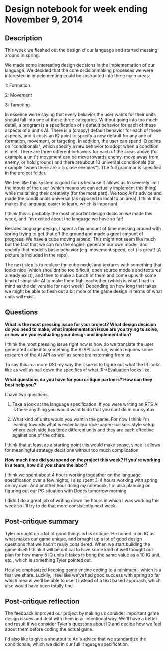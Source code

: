 # Design notebook for week ending November 9, 2014

## Description

This week we fleshed out the design of our language and started messing around
in spring. 

We made some interesting design decisions in the implementation of our language.
We decided that the core decisionmaking processes we were interested in impelementing
could be abstracted into three main areas:

  1: Formation
  
  2: Movement
  
  3: Targeting

In essence we're saying that every behavior the user wants for their units should
fall into one of these three categories. Without going into too much detail, 
a program is a specification of a default behavior for each of these aspects of a unit's
AI. There is a (crappy) default behavior for each of these aspects, and it costs
an IQ point to specify a new default for any one of formation, movement, or targeting.
In addition, the user can spend IQ points on "conditionals", which specify a new
behavior to adopt when a condition is met. There are three different behaviors
for each of the areas above (for example a unit's movement can be move towards enemy,
move away from enemy, or hold ground) and there are about 10 universal conditionals 
(for example "when there are > 5 close enemies"). The full grammar is specified in 
the project folder. 

We feel like this system is good for us because it allows us to severely limit the
inputs of the user (which means we can actually implement this thing) 
while maitaining their creativity (for the most part). We took Ari's advice and
made the conditionals universal (as opposed to local to an area). I think this 
makes the language easier to learn, which is important. 

I think this is probably the most important design decision we made this week, 
and I'm excited about the language we have so far!

Besides language design, I spent a fair amount of time messing around with spring
trying to get that off the ground and made a great amount of progress! We have a 
cube moving around! This might not seem like much but the fact that we can run 
the engine, generate our own model, and specify that model's basic behavior (e.g. 
movement speed, ect.) is great! (A picture is included in the repo).

The next step is to replace the cube model and textures with something that looks
nice (which shouldnt be too dificult, open source models and textures already exist),
and then to make a bunch of them and come up with some kind of simplistic AI to
make them fight eachother (which is what I had in mind as the deliverable for
next week). Depending on how long that takes we might be able to flesh
out a bit more of the game design in terms of what units will exist. 

## Questions

**What is the most pressing issue for your project? What design decision do
you need to make, what implementation issue are you trying to solve, or how
are you evaluating your design and implementation?**

I think the most pressing issue right now is how do we translate the user
generated code into something the AI API can run, which requires some research
of the AI API as well as some brainstorming from us. 

To say this in a more DSL-ey way the issue is to figure out what the IR looks
like as well as nail down the specifics of what IR->Evaluation looks like.

**What questions do you have for your critique partners? How can they best help
you?**

I have two questions. 

1. Take a look at the language specification. If you were writing an RTS AI is there
anything you would want to do that you cant do in our syntax.

2. What kind of units would you want in the game. For now I think I'm leaning towards
what is essentially a rock-paper-scissors style setup, where each side has three 
different units and they are each effective against one of the others. 

I think that at least as a starting point this would make sense, since it allows
for meaningful strategy decisions without too much complication.

**How much time did you spend on the project this week? If you're working in a
team, how did you share the labor?**

I think we spent about 4 hours working togeather on the language specification 
over a few nights, I also spent 3-4 hours working with spring on my own. And another
hour doing my notebook. I'm also planning on figuring out our PC situation with Dodds 
tomorrow morning. 

I didn't do a great job of writing down the hours in which I was working this week so
I'll try to do that more consistently next week. 

## Post-critique summary
Tyler brought up a lot of good things in his critique. He honed in on IQ as what makes our game unique, and brought up a lot of good design questions that we hadn't really considered. When we start building the game itself I think it will be critical to have some kind of well thought out plan for how many 5 IQ units it takes to bring the same value as a 10 IQ unit, etc., which is something Tyler pointed out. 

He also emphasized keeping game engine coding to a minimum - which is a fear we share. Luckily, I feel like we've had good success with spring so far which means we'll be able to use it instead of a text based approach, which also would have been totally fine. 

## Post-critique reflection
The feedback improved our project by making us consider important game design issues and deal with
them in an intentional way. We'll have a better end result if we consider Tyler's questions about IQ 
and decide how we feel about them before coding the actual game. 

I'd also like to give a shoutout to Ari's advice that we standardize the conditionals, which we 
did in our full language specification. 
